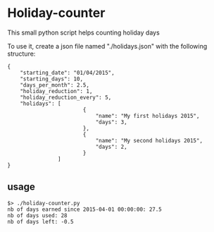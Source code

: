 # Holiday-counter
This small python script helps counting holiday days

To use it, create a json file named "./holidays.json" with the following structure:

    {
        "starting_date": "01/04/2015",
        "starting_days": 10,
        "days_per_month": 2.5,
        "holiday_reduction": 1,
        "holiday_reduction_every": 5,
        "holidays": [
                     	    {
                                "name": "My first holidays 2015",
                                "days": 3,
                            },
                            {
                                "name": "My second holidays 2015",
                                "days": 2,
                            }
                    ]
    }

usage
-----

    $> ./holiday-counter.py
    nb of days earned since 2015-04-01 00:00:00: 27.5
    nb of days used: 28
    nb of days left: -0.5
